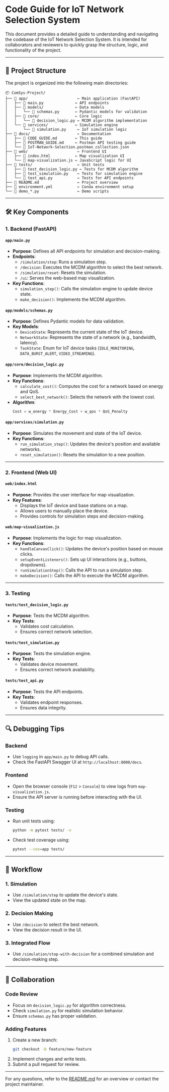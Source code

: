 # Code Guide for IoT Network Selection System

This document provides a detailed guide to understanding and navigating the codebase of the IoT Network Selection System. It is intended for collaborators and reviewers to quickly grasp the structure, logic, and functionality of the project.

---

## 📂 Project Structure

The project is organized into the following main directories:

```
📦 ComSys-Project/
├── 📁 app/                      ← Main application (FastAPI)
│   ├── 📄 main.py              ← API endpoints
│   ├── 📁 models/              ← Data models
│   │   └── 📄 schemas.py       ← Pydantic models for validation
│   ├── 📁 core/                ← Core logic
│   │   └── 📄 decision_logic.py ← MCDM algorithm implementation
│   └── 📁 services/            ← Simulation engine
│       └── 📄 simulation.py     ← IoT simulation logic
├── 📁 docs/                     ← Documentation
│   ├── 📄 CODE_GUIDE.md        ← This guide
│   ├── 📄 POSTMAN_GUIDE.md     ← Postman API testing guide
│   └── 📄 IoT-Network-Selection.postman_collection.json
├── 📁 web/                      ← Frontend UI
│   ├── 📄 index.html           ← Map visualization UI
│   └── 📄 map-visualization.js ← JavaScript logic for UI
├── 📁 tests/                    ← Unit tests
│   ├── 📄 test_decision_logic.py ← Tests for MCDM algorithm
│   ├── 📄 test_simulation.py    ← Tests for simulation engine
│   └── 📄 test_api.py           ← Tests for API endpoints
├── 📄 README.md                 ← Project overview
├── 🐍 environment.yml           ← Conda environment setup
└── 📄 demo_*.py                 ← Demo scripts
```

---

## 🛠️ Key Components

### 1. **Backend (FastAPI)**

#### `app/main.py`
- **Purpose**: Defines all API endpoints for simulation and decision-making.
- **Endpoints**:
  - `/simulation/step`: Runs a simulation step.
  - `/decision`: Executes the MCDM algorithm to select the best network.
  - `/simulation/reset`: Resets the simulation.
  - `/ui`: Serves the web-based map visualization.
- **Key Functions**:
  - `simulation_step()`: Calls the simulation engine to update device state.
  - `make_decision()`: Implements the MCDM algorithm.

#### `app/models/schemas.py`
- **Purpose**: Defines Pydantic models for data validation.
- **Key Models**:
  - `DeviceState`: Represents the current state of the IoT device.
  - `NetworkState`: Represents the state of a network (e.g., bandwidth, latency).
  - `TaskState`: Enum for IoT device tasks (`IDLE_MONITORING`, `DATA_BURST_ALERT`, `VIDEO_STREAMING`).

#### `app/core/decision_logic.py`
- **Purpose**: Implements the MCDM algorithm.
- **Key Functions**:
  - `calculate_cost()`: Computes the cost for a network based on energy and QoS.
  - `select_best_network()`: Selects the network with the lowest cost.
- **Algorithm**:
  ```python
  Cost = w_energy * Energy_Cost + w_qos * QoS_Penalty
  ```

#### `app/services/simulation.py`
- **Purpose**: Simulates the movement and state of the IoT device.
- **Key Functions**:
  - `run_simulation_step()`: Updates the device's position and available networks.
  - `reset_simulation()`: Resets the simulation to a new position.

---

### 2. **Frontend (Web UI)**

#### `web/index.html`
- **Purpose**: Provides the user interface for map visualization.
- **Key Features**:
  - Displays the IoT device and base stations on a map.
  - Allows users to manually place the device.
  - Provides controls for simulation steps and decision-making.

#### `web/map-visualization.js`
- **Purpose**: Implements the logic for map visualization.
- **Key Functions**:
  - `handleCanvasClick()`: Updates the device's position based on mouse clicks.
  - `setupEventListeners()`: Sets up UI interactions (e.g., buttons, dropdowns).
  - `runSimulationStep()`: Calls the API to run a simulation step.
  - `makeDecision()`: Calls the API to execute the MCDM algorithm.

---

### 3. **Testing**

#### `tests/test_decision_logic.py`
- **Purpose**: Tests the MCDM algorithm.
- **Key Tests**:
  - Validates cost calculation.
  - Ensures correct network selection.

#### `tests/test_simulation.py`
- **Purpose**: Tests the simulation engine.
- **Key Tests**:
  - Validates device movement.
  - Ensures correct network availability.

#### `tests/test_api.py`
- **Purpose**: Tests the API endpoints.
- **Key Tests**:
  - Validates endpoint responses.
  - Ensures data integrity.

---

## 🔍 Debugging Tips

### Backend
- Use `logging` in `app/main.py` to debug API calls.
- Check the FastAPI Swagger UI at `http://localhost:8000/docs`.

### Frontend
- Open the browser console (`F12` > `Console`) to view logs from `map-visualization.js`.
- Ensure the API server is running before interacting with the UI.

### Testing
- Run unit tests using:
  ```bash
  python -m pytest tests/ -v
  ```
- Check test coverage using:
  ```bash
  pytest --cov=app tests/
  ```

---

## 🚀 Workflow

### 1. Simulation
- Use `/simulation/step` to update the device's state.
- View the updated state on the map.

### 2. Decision Making
- Use `/decision` to select the best network.
- View the decision result in the UI.

### 3. Integrated Flow
- Use `/simulation/step-with-decision` for a combined simulation and decision-making step.

---

## 🤝 Collaboration

### Code Review
- Focus on `decision_logic.py` for algorithm correctness.
- Check `simulation.py` for realistic simulation behavior.
- Ensure `schemas.py` has proper validation.

### Adding Features
1. Create a new branch:
   ```bash
   git checkout -b feature/new-feature
   ```
2. Implement changes and write tests.
3. Submit a pull request for review.

---

For any questions, refer to the [README.md](../README.md) for an overview or contact the project maintainer.